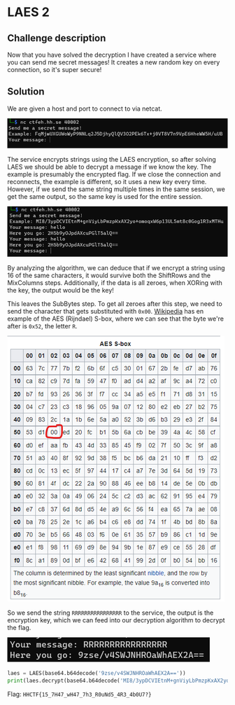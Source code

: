 # LAES 2

## Challenge description

Now that you have solved the decryption I have created a service where you can send me secret messages! It creates a new random key on every connection, so it's super secure!

## Solution

We are given a host and port to connect to via netcat. 

![Connection](../img/laes-2_1.png)

The service encrypts strings using the LAES encryption, so after solving LAES we should be able to decrypt a message if we know the key. The example is presumably the encrypted flag. If we close the connection and reconnects, the example is different, so it uses a new key every time. However, if we send the same string multiple times in the same session, we get the same output, so the same key is used for the entire session.

![Multiple encryptions](../img/laes-2_2.png)

By analyzing the algorithm, we can deduce that if we encrypt a string using 16 of the same characters, it would survive both the ShiftRows and the MixColumns steps. Additionally, if the data is all zeroes, when XORing with the key, the output would be the key!

This leaves the SubBytes step. To get all zeroes after this step, we need to send the character that gets substituted with `0x00`. [Wikipedia](https://en.wikipedia.org/wiki/Rijndael_S-box) has en example of the AES (Rijndael) S-box, where we can see that the byte we're after is `0x52`, the letter `R`.

![AES S-box](../img/laes-2_3.png)

So we send the string `RRRRRRRRRRRRRRRR` to the service, the output is the encryption key, which we can feed into our decryption algorithm to decrypt the flag.

![Getting the key](../img/laes-2_4.png)

```python
laes = LAES(base64.b64decode('9zse/v4SWJNHROaWhAEX2A=='))
print(laes.decrypt(base64.b64decode('MI8/3ypDCVIEtnM+gnViyLbPmzpKxAX2yo+omoqxW6p13UL5mt8c0Gog1R3xMTHu')))
```

Flag: `HHCTF{15_7H47_wH47_7h3_R0uNd5_4R3_4b0U7?}`